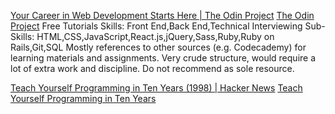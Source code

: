 
[Your Career in Web Development Starts Here | The Odin Project](https://www.theodinproject.com/)
[The Odin Project](https://www.theodinproject.com/dashboard)
Free Tutorials
Skills: Front End,Back End,Technical Interviewing
Sub-Skills: HTML,CSS,JavaScript,React.js,jQuery,Sass,Ruby,Ruby on Rails,Git,SQL
Mostly references to other sources (e.g. Codecademy) for learning materials and assignments. Very crude structure, would require a lot of extra work and discipline. Do not recommend as sole resource.

[Teach Yourself Programming in Ten Years (1998) | Hacker News](https://news.ycombinator.com/item?id=39001755)
[Teach Yourself Programming in Ten Years](https://norvig.com/21-days.html)
